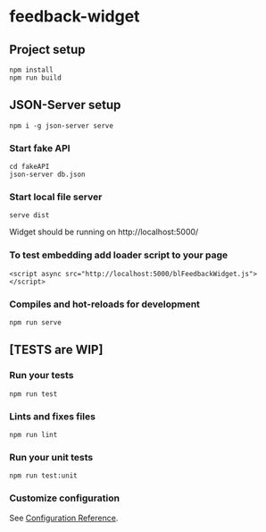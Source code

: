 # feedback-widget

## Project setup
```
npm install
npm run build
```

## JSON-Server setup
```
npm i -g json-server serve
```

### Start fake API
```
cd fakeAPI
json-server db.json
```

### Start local file server
```
serve dist
```
Widget should be running on http://localhost:5000/

### To test embedding add loader script to your page
```
<script async src="http://localhost:5000/blFeedbackWidget.js"></script>
```

### Compiles and hot-reloads for development
```
npm run serve
```

## [TESTS are WIP]

### Run your tests
```
npm run test
```

### Lints and fixes files
```
npm run lint
```

### Run your unit tests
```
npm run test:unit
```

### Customize configuration
See [Configuration Reference](https://cli.vuejs.org/config/).
